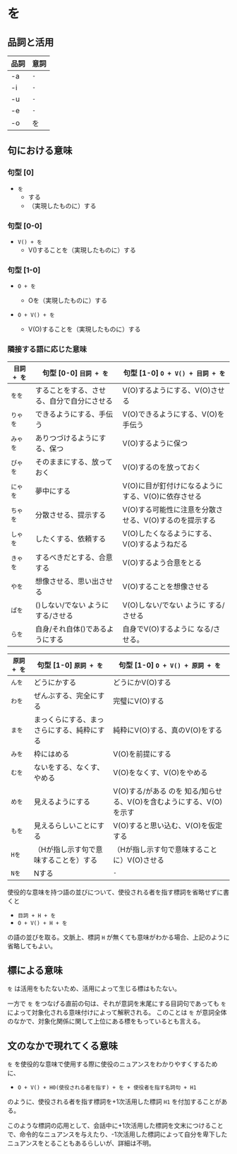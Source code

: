 # を

## 品詞と活用

品詞|意詞
-|-
-a|`-`
-i|`-`
-u|`-`
-e|`-`
-o|を

## 句における意味

### 句型 [0]
- `を`
  - する
  - （実現したものに）する


### 句型 [0-0]
- `V() + を`
  - V()することを（実現したものに）する


### 句型 [1-0]

- `O + を`

  - Oを（実現したものに）する


- `O + V() + を`

  - V(O)することを（実現したものに）する


### 隣接する語に応じた意味

`目詞 + を`|句型 [0-0] `目詞 + を`|句型 [1-0] `O + V() + 目詞 + を`
--|---|---
`をを`|することをする、させる、自分で自分にさせる|V(O)するようにする、V(O)させる
`りゃを`|できるようにする、手伝う|V(O)できるようにする、V(O)を手伝う
`みゃを`|ありつづけるようにする、保つ|V(O)するように保つ
`ぴゃを`|そのままにする、放っておく|V(O)するのを放っておく
`にゃを`|夢中にする|V(O)に目が釘付けになるようにする、V(O)に依存させる
`ちゃを`|分散させる、提示する|V(O)する可能性に注意を分散させる、V(O)するのを提示する
`しゃを`|したくする、依頼する|V(O)したくなるようにする、V(O)するようねだる
`きゃを`|するべきだとする、合意する|V(O)するよう合意をとる
`やを`|想像させる、思い出させる|V(O)することを想像させる
`ぱを`|()しない/でない ように する/させる|V(O)しない/でない ように する/させる
`らを`|自身/それ自体()であるようにする|自身でV(O)するように なる/させる。


`原詞 + を`|句型 [1-0] `原詞 + を`|句型 [1-0] `O + V() + 原詞 + を`
--|---|--
`んを`|どうにかする|どうにかV(O)する
`わを`|ぜんぶする、完全にする|完璧にV(O)する
`まを`|まっくらにする、まっさらにする、純粋にする|純粋にV(O)する、真のV(O)をする
`みを`|枠にはめる|V(O)を前提にする
`むを`|ないをする、なくす、やめる|V(O)をなくす、V(O)をやめる
`めを`|見えるようにする|V(O)する/がある のを 知る/知らせる、V(O)を含むようにする、V(O)を示す
`もを`|見えるらしいことにする|V(O)すると思い込む、V(O)を仮定する
`Hを`|（Hが指し示す句で意味することを）する|（Hが指し示す句で意味することに）V(O)させる
`Nを`|Nする|`-`

使役的な意味を持つ語の並びについて、使役される者を指す標詞を省略せずに書くと

- `目詞 + H + を`
- `O + V() + H + を`

の語の並びを取る。文脈上、標詞 `H` が無くても意味がわかる場合、上記のように省略してもよい。

## 標による意味

`を` は活用をもたないため、活用によって生じる標はもたない。

一方で `を` をつなげる直前の句は、それが意詞を末尾にする目詞句であっても `を` によって対象化される意味付けによって解釈される。
このことは `を` が意詞全体のなかで、対象化関係に関して上位にある標をもっているとも言える。

## 文のなかで現れてくる意味

`を` を使役的な意味で使用する際に使役のニュアンスをわかりやすくするために、

- `O + V() + H0(使役される者を指す) + を + 使役者を指す名詞句 + H1`

のように、使役される者を指す標詞を+1次活用した標詞 `H1` を付加することがある。

このような標詞の応用として、会話中に+1次活用した標詞を文末につけることで、命令的なニュアンスを与えたり、-1次活用した標詞によって自分を卑下したニュアンスをとることもあるらしいが、詳細は不明。
